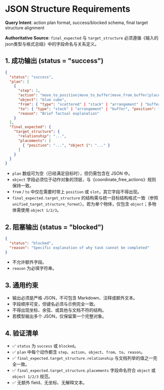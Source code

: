 # JSON Structure Requirements

**Query Intent**: action plan format, success/blocked schema, final target structure alignment

**Authoritative Source**: `final_expected` 与 `target_structure` 必须遵循《输入的json类型与格式总结》中的字段命名与关系定义。

## 1. 成功输出 (status = "success")
```json
{
  "status": "success",
  "plan": [
    {
      "step": 1,
      "action": "move_to_position|move_to_buffer|move_from_buffer|place_from_supply",
      "object": "blue cube",
      "from": { "type": "scattered" | "stack" | "arrangement" | "buffer", "position": "..."?, "slot": "B1|B2|B3"? },
      "to": { "type": "stack" | "arrangement" | "buffer", "position": "..."?, "slot": "B1|B2|B3"? },
      "reason": "Brief factual explanation"
    }
  ],
  "final_expected": {
    "target_structure": {
      "relationship": "...",
      "placements": [
        { "position": "...", "object 1": "..." }
      ]
    }
  }
}
```
- `plan` 数组可为空（已经满足目标时），但仍需包含在 JSON 中。
- `object` 字段必须位于动作对象的顶层，与《coordinate_free_actions》规则保持一致。
- `from` / `to` 中仅在需要时带上 `position` 或 `slot`，其它字段不得出现。
- `final_expected.target_structure` 的结构需与统一目标结构格式一致（参照 `unified_target_structure_format`）。若为单个物体，仅包含 `object`；多物体需使用 `object 1/2/3`。

## 2. 阻塞输出 (status = "blocked")
```json
{
  "status": "blocked",
  "reason": "Specific explanation of why task cannot be completed"
}
```
- 不允许额外字段。
- `reason` 为必填字符串。

## 3. 通用约束
- 输出必须是严格 JSON，不可包含 Markdown、注释或额外文本。
- 字段顺序可变，但键名必须与示例完全一致。
- 不得出现坐标、余弦、或其他与文档不符的结构。
- 若模型输出多个 JSON，仅保留第一个完整对象。

## 4. 验证清单
- ✅ `status` 为 `success` 或 `blocked`。
- ✅ `plan` 中每个动作都含 `step`、`action`、`object`、`from`、`to`、`reason`。
- ✅ `final_expected.target_structure.relationship` 与文档列举的值之一完全一致。
- ✅ `final_expected.target_structure.placements` 字段命名符合 `object` 或 `object 1/2/3` 规范。
- ✅ 无额外 field、无坐标、无解释文本。

